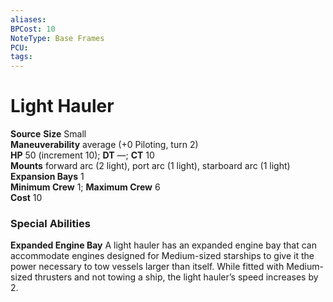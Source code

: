 ```yaml
---
aliases: 
BPCost: 10
NoteType: Base Frames
PCU: 
tags: 
---
```


# Light Hauler

**Source**
**Size** Small  
**Maneuverability** average (+0 Piloting, turn 2)  
**HP** 50 (increment 10); **DT** —; **CT** 10  
**Mounts** forward arc (2 light), port arc (1 light), starboard arc (1 light)  
**Expansion Bays** 1  
**Minimum Crew** 1; **Maximum Crew** 6  
**Cost** 10

### Special Abilities

**Expanded Engine Bay** A light hauler has an expanded engine bay that can accommodate engines designed for Medium-sized starships to give it the power necessary to tow vessels larger than itself. While fitted with Medium-sized thrusters and not towing a ship, the light hauler’s speed increases by 2.